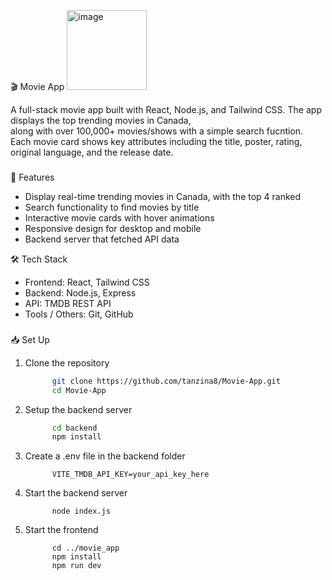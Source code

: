 🎬 Movie App
<img width="128" height="128" alt="image" src="https://github.com/user-attachments/assets/6055e3c1-299d-48a4-9cef-be8af45c1f94" />

A full-stack movie app built with React, Node.js, and Tailwind CSS. The app displays the top trending movies in Canada,  
along with over 100,000+ movies/shows with a simple search fucntion. Each movie card shows key attributes including the title, poster,
rating, original language, and the release date. 


###


🚀 Features
- Display real-time trending movies in Canada, with the top 4 ranked
- Search functionality to find movies by title
- Interactive movie cards with hover animations
- Responsive design for desktop and mobile
- Backend server that fetched API data

🛠 Tech Stack
- Frontend: React, Tailwind CSS
- Backend: Node.js, Express
- API: TMDB REST API
- Tools / Others: Git, GitHub



###



📥 Set Up
1) Clone the repository
   ``````bash
         git clone https://github.com/tanzina8/Movie-App.git
         cd Movie-App
   
2) Setup the backend server
   ``````bash
         cd backend
         npm install
   
3) Create a .env file in the backend folder
   ``````
         VITE_TMDB_API_KEY=your_api_key_here

4) Start the backend server
   ``````
         node index.js

5) Start the frontend
   ``````
         cd ../movie_app
         npm install
         npm run dev



